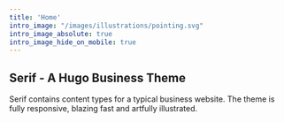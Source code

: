 ```yaml
---
title: 'Home'
intro_image: "/images/illustrations/pointing.svg"
intro_image_absolute: true
intro_image_hide_on_mobile: true
---
```


## Serif - A Hugo Business Theme

Serif contains content types for a typical business website. The theme is fully responsive, blazing fast and artfully illustrated.
